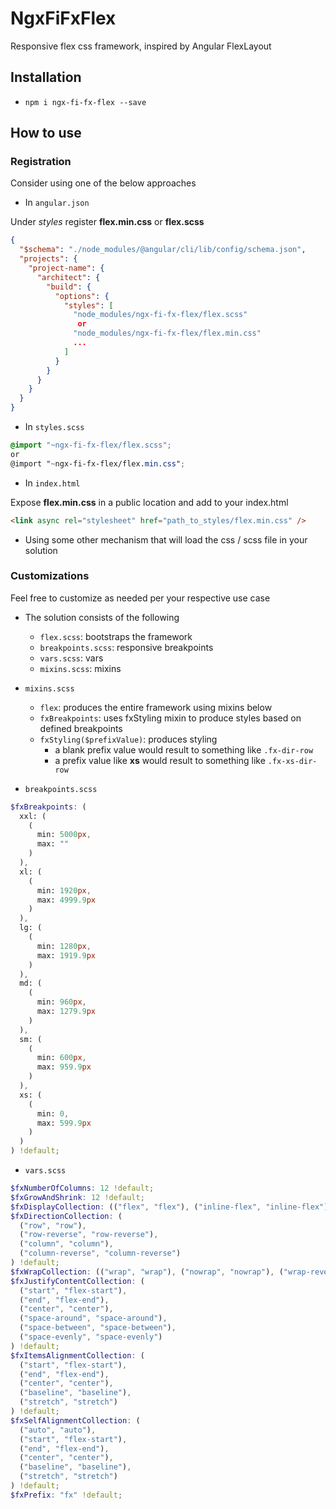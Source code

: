 # NgxFiFxFlex

Responsive flex css framework, inspired by Angular FlexLayout

## Installation

- `npm i ngx-fi-fx-flex --save`

## How to use

### Registration

Consider using one of the below approaches

- In `angular.json`

Under _styles_ register **flex.min.css** or **flex.scss**

```json
{
  "$schema": "./node_modules/@angular/cli/lib/config/schema.json",
  "projects": {
    "project-name": {
      "architect": {
        "build": {
          "options": {
            "styles": [
              "node_modules/ngx-fi-fx-flex/flex.scss"
               or
              "node_modules/ngx-fi-fx-flex/flex.min.css"
              ...
            ]
          }
        }
      }
    }
  }
}
```

- In `styles.scss`

```scss
@import "~ngx-fi-fx-flex/flex.scss";
or
@import "~ngx-fi-fx-flex/flex.min.css";
```

- In `index.html`

Expose **flex.min.css** in a public location and add to your index.html

```html
<link async rel="stylesheet" href="path_to_styles/flex.min.css" />
```

- Using some other mechanism that will load the css / scss file in your solution

### Customizations

Feel free to customize as needed per your respective use case

- The solution consists of the following

  - `flex.scss`: bootstraps the framework
  - `breakpoints.scss`: responsive breakpoints
  - `vars.scss`: vars
  - `mixins.scss`: mixins

- `mixins.scss`

  - `flex`: produces the entire framework using mixins below
  - `fxBreakpoints`: uses fxStyling mixin to produce styles based on defined breakpoints
  - `fxStyling($prefixValue)`: produces styling
    - a blank prefix value would result to something like `.fx-dir-row`
    - a prefix value like **xs** would result to something like `.fx-xs-dir-row`

- `breakpoints.scss`

```scss
$fxBreakpoints: (
  xxl: (
    (
      min: 5000px,
      max: ""
    )
  ),
  xl: (
    (
      min: 1920px,
      max: 4999.9px
    )
  ),
  lg: (
    (
      min: 1280px,
      max: 1919.9px
    )
  ),
  md: (
    (
      min: 960px,
      max: 1279.9px
    )
  ),
  sm: (
    (
      min: 600px,
      max: 959.9px
    )
  ),
  xs: (
    (
      min: 0,
      max: 599.9px
    )
  )
) !default;
```

- `vars.scss`

```scss
$fxNumberOfColumns: 12 !default;
$fxGrowAndShrink: 12 !default;
$fxDisplayCollection: (("flex", "flex"), ("inline-flex", "inline-flex")) !default;
$fxDirectionCollection: (
  ("row", "row"),
  ("row-reverse", "row-reverse"),
  ("column", "column"),
  ("column-reverse", "column-reverse")
) !default;
$fxWrapCollection: (("wrap", "wrap"), ("nowrap", "nowrap"), ("wrap-reverse", "wrap-reverse")) !default;
$fxJustifyContentCollection: (
  ("start", "flex-start"),
  ("end", "flex-end"),
  ("center", "center"),
  ("space-around", "space-around"),
  ("space-between", "space-between"),
  ("space-evenly", "space-evenly")
) !default;
$fxItemsAlignmentCollection: (
  ("start", "flex-start"),
  ("end", "flex-end"),
  ("center", "center"),
  ("baseline", "baseline"),
  ("stretch", "stretch")
) !default;
$fxSelfAlignmentCollection: (
  ("auto", "auto"),
  ("start", "flex-start"),
  ("end", "flex-end"),
  ("center", "center"),
  ("baseline", "baseline"),
  ("stretch", "stretch")
) !default;
$fxPrefix: "fx" !default;
```
